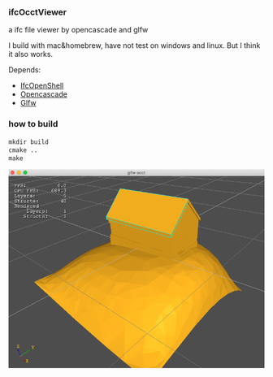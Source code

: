 ### ifcOcctViewer 

a ifc file viewer by opencascade and glfw

I build with mac&homebrew, have not test on windows and linux. But I think it also works.

Depends:

* [IfcOpenShell](https://github.com/IfcOpenShell/IfcOpenShell)
* [Opencascade](https://www.opencascade.com/content/latest-release)
* [Glfw](https://github.com/glfw/glfw)

### how to build

```
mkdir build
cmake ..
make
```

![ifcOcctViewer](ifcOcctViewer.png)
